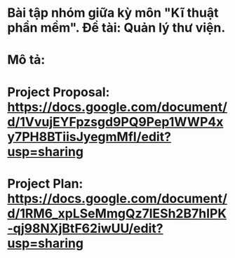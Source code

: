 # Bài tập nhóm giữa kỳ môn "Kĩ thuật phần mềm". Đề tài: Quản lý thư viện.
# Mô tả: 
# Project Proposal: https://docs.google.com/document/d/1VvujEYFpzsgd9PQ9Pep1WWP4xy7PH8BTiisJyegmMfI/edit?usp=sharing
# Project Plan: https://docs.google.com/document/d/1RM6_xpLSeMmgQz7lESh2B7hIPK-qj98NXjBtF62iwUU/edit?usp=sharing
